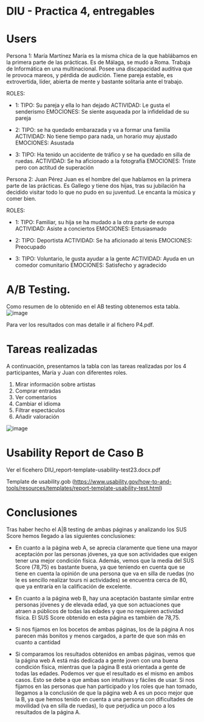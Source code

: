 # DIU - Practica 4, entregables


# Users 

Persona 1: María Martínez
María es la misma chica de la que hablábamos en la primera parte de las prácticas. Es de Málaga, se mudó a Roma. Trabaja de Informática en una multinacional. Posee una discapacidad auditiva que le provoca mareos, y pérdida de audición. Tiene pareja estable, es extrovertida, líder, abierta de mente y bastante solitaria ante el trabajo.

ROLES: 
* 1: 	  TIPO: Su pareja y ella lo han dejado
			ACTIVIDAD: Le gusta el senderismo
			EMOCIONES: Se siente asqueada por la infidelidad de su pareja

* 2: 	  TIPO: se ha quedado embarazada y va a formar una familia
      ACTIVIDAD: No tiene tiempo para nada, un horario muy ajustado
      EMOCIONES: Asustada

* 3: 	  TIPO: Ha tenido un accidente de tráfico y se ha quedado en silla de ruedas.
	    ACTIVIDAD: Se ha aficionado a la fotografía
	    EMOCIONES: Triste pero con actitud de superación

Persona 2: Juan Pérez
Juan es el hombre del que hablamos en la primera parte de las prácticas. Es Gallego y tiene dos hijas, tras su jubilación ha decidido visitar todo lo que no pudo en su juventud. Le encanta la música y comer bien.

ROLES:
* 1:	  TIPO:  Familiar, su hija se ha mudado a la otra parte de europa
      ACTIVIDAD: Asiste a conciertos
      EMOCIONES:  Entusiasmado

* 2:	  TIPO:  Deportista
      ACTIVIDAD: Se ha aficionado al tenis
      EMOCIONES:  Preocupado

* 3:	  TIPO:  Voluntario, le gusta ayudar a la gente
      ACTIVIDAD: Ayuda en un comedor comunitario
      EMOCIONES:  Satisfecho y agradecido

# A/B Testing. 
Como resumen de lo obtenido en el AB testing obtenemos esta tabla. 
![image](https://github.com/antonio8mg/DIU-WaxyTech/assets/73304805/f57e7081-4b6a-4ce2-a08f-84f9b3731b90)

Para ver los resultados con mas detalle ir al fichero P4.pdf.


# Tareas realizadas 

A continuación, presentamos la tabla con las tareas realizadas por los 4 participantes, María y Juan con diferentes roles.

1. Mirar información sobre artistas
2. Comprar entradas
3. Ver comentarios 
4. Cambiar el idioma
5. Filtrar espectáculos
6. Añadir valoración

![image](https://github.com/antonio8mg/DIU-WaxyTech/assets/73304805/98e035d1-c311-4edf-82f0-9651b9ac2f62)

# Usability Report de Caso B
Ver el ficehero DIU_report-template-usability-test23.docx.pdf

 Template de usability.gob (https://www.usability.gov/how-to-and-tools/resources/templates/report-template-usability-test.html) 

# Conclusiones
Tras haber hecho el A|B testing de ambas páginas y analizando los SUS Score hemos llegado a las siguientes conclusiones:
* En cuanto a la página web A, se aprecia claramente que tiene una mayor aceptación por las personas jóvenes, ya que son actividades que exigen tener una mejor condición física. Además, vemos que la media del SUS Score (78,75) es bastante buena, ya que teniendo en cuenta que se tiene en cuenta la opinión de una persona que va en silla de ruedas (no le es sencillo realizar tours ni actividades) se encuentra cerca de 80, que ya entraría en la calificación de excelente.
* En cuanto a la página web B, hay una aceptación bastante similar entre personas jóvenes y de elevada edad, ya que son actuaciones que atraen a públicos de todas las edades y que no requieren actividad física. El SUS Score obtenido en esta página es también de 78,75.

* Si nos fijamos en los bocetos de ambas páginas, los de la página A nos parecen más bonitos y menos cargados, a parte de que son más en cuanto a cantidad

* Si comparamos los resultados obtenidos en ambas páginas, vemos que la página web A está más dedicada a gente joven con una buena condición física, mientras que la página B está orientada a gente de todas las edades. Podemos ver que el resultado es el mismo en ambos casos. Esto se debe a que ambas son intuitivas y fáciles de usar. Si nos fijamos en las personas que han participado y los roles que han tomado, llegamos a la conclusión de que la página web A es un poco mejor que la B, ya que hemos tenido en cuenta a una persona con dificultades de movilidad (va en silla de ruedas), lo que perjudica un poco a los resultados de la página A.
